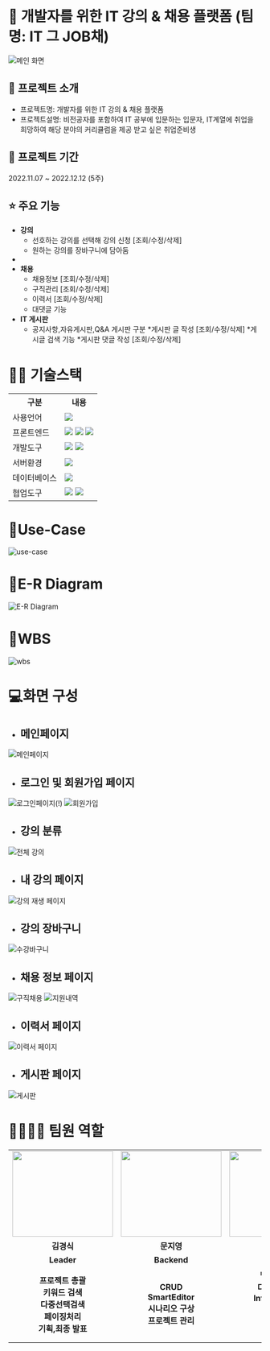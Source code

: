 # 📎 개발자를 위한 IT 강의 & 채용 플랫폼 (팀명: IT 그 JOB채)
![메인 화면](https://user-images.githubusercontent.com/110751989/206969982-0a143e6f-f1b8-46cd-a8fd-09f25d061178.png)

## 👀 프로젝트 소개
* 프로젝트명: 개발자를 위한 IT 강의 & 채용 플랫폼
* 프로젝트설명: 비전공자를 포함하여 IT 공부에 입문하는 입문자,  IT계열에 취업을 희망하여 해당 분야의 커리큘럼을 제공 받고 싶은 취업준비생


## 📅 프로젝트 기간
2022.11.07 ~ 2022.12.12 (5주)
<br>

## ⭐ 주요 기능
* <b>강의</b>
  * 선호하는 강의를 선택해 강의 신청  [조회/수정/삭제]
  * 원하는 강의를 장바구니에 담아둠
*	
* <b>채용</b>
  * 채용정보 [조회/수정/삭제]
  * 구직관리 [조회/수정/삭제]
  * 이력서 [조회/수정/삭제]
  * 대댓글 기능
* <b>IT 게시판</b>
  * 공지사항,자유게시판,Q&A 게시판 구분
  *게시판 글 작성 [조회/수정/삭제]
  *게시글 검색 기능
  *게시판 댓글 작성 [조회/수정/삭제]

# 💪🏻 기술스택
<table>
    <tr>
        <th>구분</th>
        <th>내용</th>
    </tr>
    <tr>
        <td>사용언어</td>
        <td>
            <img src="https://img.shields.io/badge/Java-007396?style=for-the-badge&logo=java&logoColor=white"/>
        </td>
    </tr>
    <tr>
        <td>프론트엔드</td>
        <td>
           <img src="https://img.shields.io/badge/javascript-F7DF1E?style=for-the-badge&logo=javascript&logoColor=black">
           <img src="https://img.shields.io/badge/HTML-E34F26?style=for-the-badge&logo=html5&logoColor=white">
           <img src="https://img.shields.io/badge/CSS-1572B6?style=for-the-badge&logo=css3&logoColor=white">
        </td>
    </tr>
    <tr>
        <td>개발도구</td>
        <td>
            <img src="https://img.shields.io/badge/Eclipse-2C2255?style=for-the-badge&logo=Eclipse&logoColor=white"/>
            <img src="https://img.shields.io/badge/VSCode-007ACC?style=for-the-badge&logo=VisualStudioCode&logoColor=white"/>
        </td>
    </tr>
    <tr>
        <td>서버환경</td>
        <td>
            <img src="https://img.shields.io/badge/Apache Tomcat-D22128?style=for-the-badge&logo=Apache Tomcat&logoColor=white"/>
        </td>
    </tr>
    <tr>
        <td>데이터베이스</td>
        <td>
             <img src="https://img.shields.io/badge/Oracle 11g-F80000?style=for-the-badge&logo=Oracle&logoColor=white"/>
        </td>
    </tr>
    <tr>
        <td>협업도구</td>
        <td>
            <img src="https://img.shields.io/badge/Git-F05032?style=for-the-badge&logo=Git&logoColor=white"/>
            <img src="https://img.shields.io/badge/GitHub-181717?style=for-the-badge&logo=GitHub&logoColor=white"/>
        </td>
    </tr>
</table>

# 📌Use-Case
![use-case](https://user-images.githubusercontent.com/110751989/206969764-04a1dbe6-48e7-425c-87e1-17e9317b1365.png)

# 📌E-R Diagram
![E-R Diagram](https://user-images.githubusercontent.com/110751989/206969401-ea2d7423-1ce3-4f4a-9149-7fc260a7fc07.png)
# 📌WBS
![wbs](https://user-images.githubusercontent.com/110751989/206973522-6d041d9a-07ed-462c-ad12-c0b8c22013b0.png)

# 💻화면 구성
* <h2>메인페이지</h2>
![메인페이지](https://user-images.githubusercontent.com/110751989/206970055-369c8009-7b5e-4db2-81b6-dd9a9c317d8c.png)
* <h2>로그인 및 회원가입 페이지</h2>
![로그인페이지(!)](https://user-images.githubusercontent.com/110751989/206970103-ab8d608c-f146-41ca-b325-72c1aba81d9b.png)
![회원가입](https://user-images.githubusercontent.com/110751989/206970112-3275e3b1-801a-4400-aaf1-4b35a055402e.png)
* <h2>강의 분류</h2>
![전체 강의](https://user-images.githubusercontent.com/110751989/206970185-4d7ed08e-db51-4a9b-94d4-0f2965f68d08.png)
* <h2>내 강의 페이지</h2>
![강의 재생 페이지](https://user-images.githubusercontent.com/110751989/206973065-f0e28fc7-031b-4618-bc0d-a3f252816a4d.png)
* <h2>강의 장바구니</h2>
![수강바구니](https://user-images.githubusercontent.com/110751989/206972943-3ce89208-b914-425f-8cc4-8ac1f06d5449.png)
* <h2>채용 정보 페이지</h2>
![구직채용](https://user-images.githubusercontent.com/110751989/206973137-7d78a8a3-4a9d-4e06-87b7-2632bfa780d1.png)
![지원내역](https://user-images.githubusercontent.com/110751989/206973200-b77466ca-e5d6-40f3-ab42-d83a61ffe2ef.png)
* <h2>이력서 페이지</h2>
![이력서 페이지](https://user-images.githubusercontent.com/110751989/206973223-cced77fe-ef43-4f3e-9b55-9c076e110626.png)
* <h2>게시판 페이지</h2>
![게시판](https://user-images.githubusercontent.com/110751989/206973292-c527e385-2b00-4456-8014-e5e20d62af0d.png)



# 👨‍👩‍👦‍👦 팀원 역할
<table>
  <tr>
    <td align="center"><img src="https://user-images.githubusercontent.com/103255941/189019547-cad15f48-f580-485e-b193-2cb9ae67bd4c.png" width="200" height="170"/</td>
    <td align="center"><img src="https://user-images.githubusercontent.com/103255941/189019459-2b5da8c4-d15b-4691-9fcd-bff5b8970520.png" width="200" height="170"/</td>
    <td align="center"><img src="https://user-images.githubusercontent.com/103255941/189019618-4dadd28d-896b-4017-8ff2-e7fb06bd3439.png" width="200" height="170"/</td>
    <td align="center"><img src="https://user-images.githubusercontent.com/103255941/189018336-3b54e9cc-ae46-4335-a46e-437a49f21be4.png" width="200" height="170"/</td>
    <td align="center"><img src="https://user-images.githubusercontent.com/103255941/189019379-2376e144-647a-4d9f-b407-29fba6594d0e.png" width="200" height="170"/</td>
  </tr>
  <tr>
    <td align="center"><strong>김경식</strong></td>
    <td align="center"><strong>문지영</strong></td>
    <td align="center"><strong>백재현</strong></td>
    <td align="center"><strong>이형준</strong></td>
    <td align="center"><strong>김민정</strong></td>
  </tr>
  <tr>
    <td align="center"><b>Leader</b></td>
    <td align="center"><b>Backend</b></td>
    <td align="center"><b>Backend</b></td>
    <td align="center"><b>Frontend</b></td>
    <td align="center"><b>Frontend</b></td>
  </tr>
   <tr>
    <td align="center"><b>프로젝트 총괄<br>키워드 검색<br>다중선택검색<br>페이징처리<br>기획,최종 발표</b></td>
    <td align="center"><b>CRUD<br>SmartEditor<br>시나리오 구상<br>프로젝트 관리</b></td>
    <td align="center"><b>백엔드 총괄<br>다중선택검색<br>Infinity Scroll<br>장바구니<br>강의리뷰<br>DB설계</b></td>
    <td align="center"><b>프론트 총괄<br>본인 인증<br>중복 체크<br>지원내역조회<br>이직제안<br>게시판 댓글기능</b></td>
    <td align="center"><b>CRUD<br>페이징처리<br>SmartEditor<br>지원자 확인<br>프로젝트 관리</b></td>
  </tr>
</table>

<br>


